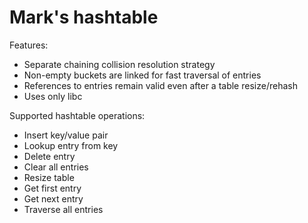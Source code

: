 Mark's hashtable
================

Features:

* Separate chaining collision resolution strategy
* Non-empty buckets are linked for fast traversal of entries
* References to entries remain valid even after a table resize/rehash
* Uses only libc

Supported hashtable operations:

* Insert key/value pair
* Lookup entry from key
* Delete entry
* Clear all entries
* Resize table
* Get first entry
* Get next entry
* Traverse all entries

